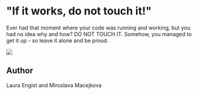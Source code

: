 <!-- BEGIN TITLE -->
# "If it works, do not touch it!"
<!-- END TITLE -->

<!-- BEGIN BODY -->
Ever had that moment where your code was running and working, but you had no idea why and how? DO NOT TOUCH IT. Somehow, you managed to get it up - so leave it alone and be proud.
<!-- END BODY -->


<img src="../article-drafts-20240926figures/image-1-1-do-not-touch.png">


## Author
<!-- BEGIN AUTHOR -->
Laura Engist and Miroslava Macejkova
<!-- END AUTHOR -->

